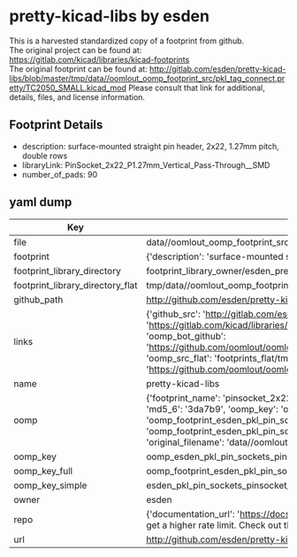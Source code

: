 # pretty-kicad-libs by esden  
This is a harvested standardized copy of a footprint from github.  
The original project can be found at:  
https://gitlab.com/kicad/libraries/kicad-footprints  
The original footprint can be found at:
http://gitlab.com/esden/pretty-kicad-libs/blob/master/tmp/data//oomlout_oomp_footprint_src/pkl_tag_connect.pretty/TC2050_SMALL.kicad_mod
Please consult that link for additional, details, files, and license information.  
## Footprint Details
* description: surface-mounted straight pin header, 2x22, 1.27mm pitch, double rows  
* libraryLink: PinSocket_2x22_P1.27mm_Vertical_Pass-Through__SMD  
* number_of_pads: 90  
## yaml dump  
| Key | Value |  
| --- | --- |  
| file | data//oomlout_oomp_footprint_src/pretty-kicad-libs/pkl_pin_sockets.pretty/PinSocket_2x22_P1.27mm_Vertical_Pass-Through__SMD.kicad_mod |  
| footprint | {'description': 'surface-mounted straight pin header, 2x22, 1.27mm pitch, double rows', 'libraryLink': 'PinSocket_2x22_P1.27mm_Vertical_Pass-Through__SMD', 'number_of_pads': 90} |  
| footprint_library_directory | footprint_library_owner/esden_pretty-kicad-libs |  
| footprint_library_directory_flat | tmp/data//oomlout_oomp_footprint_src/footprints_flat/esden_pkl_pin_sockets_pinsocket_2x22_p1_27mm_vertical_pass_through_smd/working |  
| github_path | http://github.com/esden/pretty-kicad-libs/blob/master/tmp/data//oomlout_oomp_footprint_src/pkl_pin_sockets.pretty/PinSocket_2x22_P1.27mm_Vertical_Pass-Through__SMD.kicad_mod |  
| links | {'github_src': 'http://gitlab.com/esden/pretty-kicad-libs/blob/master/tmp/data//oomlout_oomp_footprint_src/pkl_tag_connect.pretty/TC2050_SMALL.kicad_mod', 'github_src_repo': 'https://gitlab.com/kicad/libraries/kicad-footprints', 'oomp_bot': 'tmp/data//oomlout_oomp_footprint_src/footprints/esden_pkl_pin_sockets_pinsocket_2x22_p1_27mm_vertical_pass_through_smd/working', 'oomp_bot_github': 'https://github.com/oomlout/oomlout_oomp_footprint_bot/tree/main/tmp/data//oomlout_oomp_footprint_src/footprints/esden_pkl_pin_sockets_pinsocket_2x22_p1_27mm_vertical_pass_through_smd/working', 'oomp_src_flat': 'footprints_flat/tmp/data//oomlout_oomp_footprint_src/footprints_flat/esden_pkl_pin_sockets_pinsocket_2x22_p1_27mm_vertical_pass_through_smd/working', 'oomp_src_flat_github': 'https://github.com/oomlout/oomlout_oomp_footprint_src/tree/main/tmp/data//oomlout_oomp_footprint_src/footprints_flat/esden_pkl_pin_sockets_pinsocket_2x22_p1_27mm_vertical_pass_through_smd/working'} |  
| name | pretty-kicad-libs |  
| oomp | {'footprint_name': 'pinsocket_2x22_p1_27mm_vertical_pass_through_smd', 'library_name': 'pkl_pin_sockets', 'md5': '3da7b99f48e4e6370e1a523c7bb93ab6', 'md5_10': '3da7b99f48', 'md5_5': '3da7b', 'md5_6': '3da7b9', 'oomp_key': 'oomp_esden_pkl_pin_sockets_pinsocket_2x22_p1_27mm_vertical_pass_through_smd', 'oomp_key_extra': 'oomp_footprint_esden_pkl_pin_sockets_pinsocket_2x22_p1_27mm_vertical_pass_through_smd', 'oomp_key_full': 'oomp_footprint_esden_pkl_pin_sockets_pinsocket_2x22_p1_27mm_vertical_pass_through_smd_3da7b9', 'oomp_key_simple': 'esden_pkl_pin_sockets_pinsocket_2x22_p1_27mm_vertical_pass_through_smd', 'original_filename': 'data//oomlout_oomp_footprint_src/pretty-kicad-libs/pkl_pin_sockets.pretty/PinSocket_2x22_P1.27mm_Vertical_Pass-Through__SMD.kicad_mod', 'owner_name': 'esden'} |  
| oomp_key | oomp_esden_pkl_pin_sockets_pinsocket_2x22_p1_27mm_vertical_pass_through_smd |  
| oomp_key_full | oomp_footprint_esden_pkl_pin_sockets_pinsocket_2x22_p1_27mm_vertical_pass_through_smd |  
| oomp_key_simple | esden_pkl_pin_sockets_pinsocket_2x22_p1_27mm_vertical_pass_through_smd |  
| owner | esden |  
| repo | {'documentation_url': 'https://docs.github.com/rest/overview/resources-in-the-rest-api#rate-limiting', 'message': "API rate limit exceeded for 84.66.142.224. (But here's the good news: Authenticated requests get a higher rate limit. Check out the documentation for more details.)"} |  
| url | http://github.com/esden/pretty-kicad-libs |  

